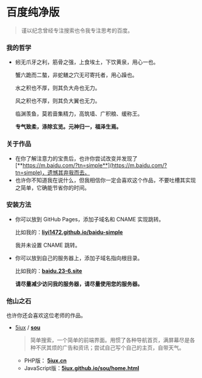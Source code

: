 # 百度纯净版

> 谨以纪念曾经专注搜索也令我专注思考的百度。



### 我的哲学

- 蚓无爪牙之利，筋骨之强，上食埃土，下饮黄泉，用心一也。

  蟹六跪而二螯，非蛇鳝之穴无可寄托者，用心躁也。

  水之积也不厚，则其负大舟也无力。

  风之积也不厚，则其负大翼也无力。

  临渊羡鱼，莫若啬集精力，高筑墙、广积粮、缓称王。

  **专气致柔，涤除玄览。元神归一，福泽生焉。**



### 关于作品

- 在你了解注意力的宝贵后，也许你尝试改变并发现了 [**https://m.baidu.com/?tn=simple**](https://m.baidu.com/?tn=simple)，遗憾其弃我而去。
- 也许你不知道我在说什么，但我相信你一定会喜欢这个作品，不要吐槽其实现之简单，它确能节省你的时间。



### 安装方法

- 你可以放到 GitHub Pages，添加子域名和 CNAME 实现跳转。

  比如我的：[**liyi1472.github.io/baidu-simple**](https://liyi1472.github.io/baidu-simple)

  我并未设置 CNAME 跳转。

- 你可以放到自己的服务器上，添加子域名指向根目录。

  比如我的：[**baidu.23-6.site**](https://baidu.23-6.site/)

  **请尽量减少访问我的服务器，请尽量使用您的服务器。**



### 他山之石

也许你还会喜欢这位老师的作品。

- [5iux](https://github.com/5iux) / **[sou](https://github.com/5iux/sou)**

  > 简单搜索，一个简单的前端界面。用惯了各种导航首页，满屏幕尽是各种不厌其烦的广告和资讯；尝试自己写个自己的主页，自带天气。

  - PHP版： [**5iux.cn**](https://5iux.cn)
  - JavaScript版：[**5iux.github.io/sou/home.html**](https://5iux.github.io/sou/home.html)

